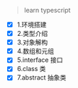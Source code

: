 > learn typescript

- [x] 1.环境搭建
- [x] 2.类型介绍
- [x] 3.对象解构
- [x] 4.数组和元组
- [x] 5.interface 接口
- [x] 6.class 类
- [x] 7.abstract 抽象类
